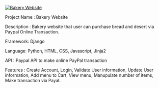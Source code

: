 [![Bakery Website](http://img.youtube.com/vi/fQwxVfFguNQ/0.jpg)](http://www.youtube.com/watch?v=fQwxVfFguNQ "Bakery Website")

Project Name : Bakery Website

Description : Bakery website that user can purchase bread and desert via Paypal Online Transaction.

Framework: Django

Language: Python, HTML, CSS, Javascript, Jinja2 

API : Paypal API to make online PayPal transaction

Features : Create Account, Login, Validate User information, Update User information, Add menu to Cart, View menu, Manupulate number of items, Make transaction via Payal.

